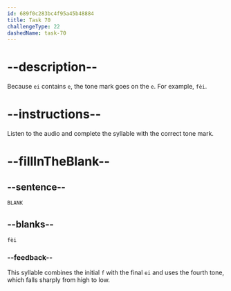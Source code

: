 ```yaml
---
id: 689f0c283bc4f95a45b48884
title: Task 70
challengeType: 22
dashedName: task-70
---
```


<!-- (Audio) A: fèi -->

# --description--

Because `ei` contains `e`, the tone mark goes on the `e`. For example, `fèi`.

# --instructions--

Listen to the audio and complete the syllable with the correct tone mark.

# --fillInTheBlank--

## --sentence--

`BLANK`

## --blanks--

`fèi`

### --feedback--

This syllable combines the initial `f` with the final `ei` and uses the fourth tone, which falls sharply from high to low.
